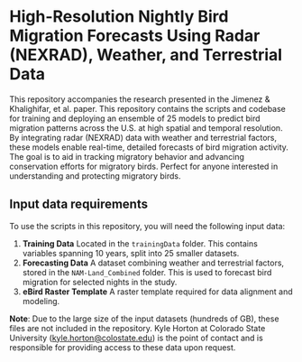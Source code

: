 # High-Resolution Nightly Bird Migration Forecasts Using Radar (NEXRAD), Weather, and Terrestrial Data

This repository accompanies the research presented in the Jimenez & Khalighifar, et al. paper. This repository contains the scripts and codebase for training and deploying an ensemble of 25 models to predict bird migration patterns across the U.S. at high spatial and temporal resolution. By integrating radar (NEXRAD) data with weather and terrestrial factors, these models enable real-time, detailed forecasts of bird migration activity. The goal is to aid in tracking migratory behavior and advancing conservation efforts for migratory birds. Perfect for anyone interested in understanding and protecting migratory birds.

## Input data requirements

To use the scripts in this repository, you will need the following input data:
1.	**Training Data**
Located in the `trainingData` folder. This contains variables spanning 10 years, split into 25 smaller datasets.
2.	**Forecasting Data**
A dataset combining weather and terrestrial factors, stored in the `NAM-Land_Combined` folder. This is used to forecast bird migration for selected nights in the study.
3.	**eBird Raster Template**
A raster template required for data alignment and modeling.

**Note**: Due to the large size of the input datasets (hundreds of GB), these files are not included in the repository. Kyle Horton at Colorado State University (kyle.horton@colostate.edu) is the point of contact and is responsible for providing access to these data upon request.
